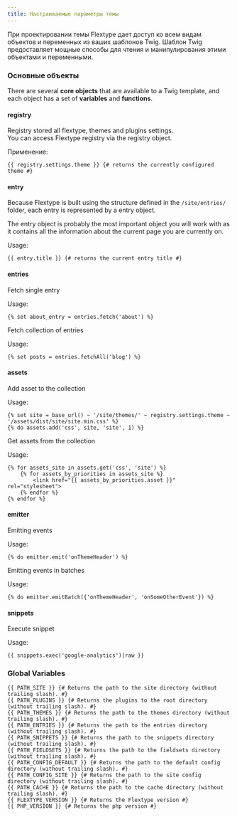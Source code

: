 ```yaml
---
title: Настраиваемые параметры темы
---
```


При проектировании темы Flextype дает доступ ко всем видам объектов и переменных из ваших шаблонов Twig. Шаблон Twig предоставляет мощные способы для чтения и манипулирования этими объектами и переменными.

### Основные объекты

There are several **core objects** that are available to a Twig template, and each object has a set of **variables** and **functions**.

#### registry

Registry stored all flextype, themes and plugins settings.<br /> You can access Flextype registry via the registry object.

Применение:

```
{{ registry.settings.theme }} {# returns the currently configured theme #}
```

#### entry

Because Flextype is built using the structure defined in the `/site/entries/` folder, each entry is represented by a entry object.

The entry object is probably the most important object you will work with as it contains all the information about the current page you are currently on.

Usage:

```
{{ entry.title }} {# returns the current entry title #}
```

#### entries

Fetch single entry

Usage:

```
{% set about_entry = entries.fetch('about') %}
```

Fetch collection of entries

Usage:

```
{% set posts = entries.fetchAll('blog') %}
```

#### assets

Add asset to the collection

Usage:

```
{% set site = base_url() ~ '/site/themes/' ~ registry.settings.theme ~ '/assets/dist/site/site.min.css' %}
{% do assets.add('css', site, 'site', 1) %}
```

Get assets from the collection

Usage:

```
{% for assets_site in assets.get('css', 'site') %}
    {% for assets_by_priorities in assets_site %}
        <link href="{{ assets_by_priorities.asset }}" rel="stylesheet">
    {% endfor %}
{% endfor %}
```

#### emitter

Emitting events

Usage:
```
{% do emitter.emit('onThemeHeader') %}
```

Emitting events in batches

Usage:

```
{% do emitter.emitBatch({'onThemeHeader', 'onSomeOtherEvent'}) %}
```

#### snippets

Execute snippet

Usage:

```
{{ snippets.exec('google-analytics')|raw }}
```

### Global Variables

```
{{ PATH_SITE }} {# Returns the path to the site directory (without trailing slash). #}
{{ PATH_PLUGINS }} {# Returns the plugins to the root directory (without trailing slash). #}
{{ PATH_THEMES }} {# Returns the path to the themes directory (without trailing slash). #}
{{ PATH_ENTRIES }} {# Returns the path to the entries directory (without trailing slash). #}
{{ PATH_SNIPPETS }} {# Returns the path to the snippets directory (without trailing slash). #}
{{ PATH_FIELDSETS }} {# Returns the path to the fieldsets directory (without trailing slash). #}
{{ PATH_CONFIG_DEFAULT }} {# Returns the path to the default config directory (without trailing slash). #}
{{ PATH_CONFIG_SITE }} {# Returns the path to the site config directory (without trailing slash). #}
{{ PATH_CACHE }} {# Returns the path to the cache directory (without trailing slash). #}
{{ FLEXTYPE_VERSION }} {# Returns the Flextype version #}
{{ PHP_VERSION }} {# Returns the php version #}
```
